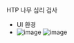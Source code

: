 HTP 나무 심리 검사
- UI 환경
- ![image](https://github.com/unaexoo/Project/assets/142863284/5b7ec7a5-6c95-4ab5-afc9-d983d34186a5)
![image](https://github.com/unaexoo/Project/assets/142863284/86bf5cff-8c5c-462d-8966-14ea5ea4b95e)
